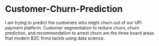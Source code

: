 # Customer-Churn-Prediction
I am trying to predict the customers who might churn out of our UPI payment platform. Customer segmentation to reduce churn, churn prediction, and recommendation to arrest churn are the three board areas that modern B2C firms tackle using data science. 
